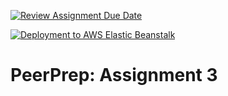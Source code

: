 [![Review Assignment Due Date](https://classroom.github.com/assets/deadline-readme-button-24ddc0f5d75046c5622901739e7c5dd533143b0c8e959d652212380cedb1ea36.svg)](https://classroom.github.com/a/6BOvYMwN)

[![Deployment to AWS Elastic Beanstalk](https://github.com/CS3219-AY2324S1/ay2324s1-course-assessment-g09/actions/workflows/deploy.yml/badge.svg)](https://github.com/CS3219-AY2324S1/ay2324s1-course-assessment-g09/actions/workflows/deploy.yml)

# PeerPrep: Assignment 3
